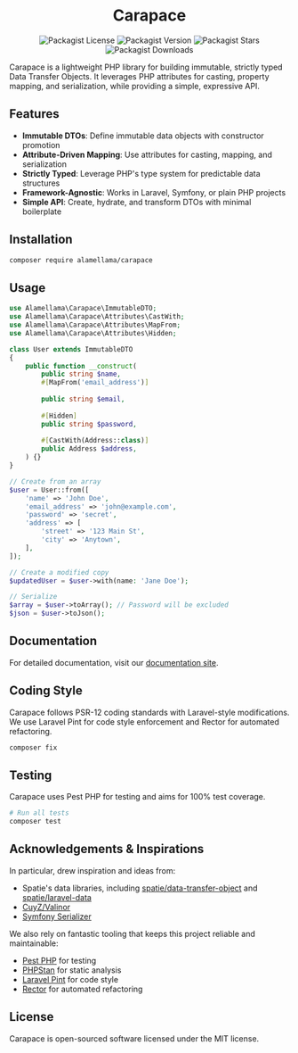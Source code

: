 <h1 align="center">Carapace</h1>
<p align="center">
    <img alt="Packagist License" src="https://img.shields.io/packagist/l/ALameLlama/carapace">
    <img alt="Packagist Version" src="https://img.shields.io/packagist/v/ALameLlama/carapace">
    <img alt="Packagist Stars" src="https://img.shields.io/packagist/stars/ALameLlama/carapace">
    <img alt="Packagist Downloads" src="https://img.shields.io/packagist/dt/ALameLlama/carapace">
</p>

Carapace is a lightweight PHP library for building immutable, strictly typed Data Transfer Objects.
It leverages PHP attributes for casting, property mapping,
and serialization, while providing a simple, expressive API.

## Features

- **Immutable DTOs**: Define immutable data objects with constructor promotion
- **Attribute-Driven Mapping**: Use attributes for casting, mapping, and serialization
- **Strictly Typed**: Leverage PHP's type system for predictable data structures
- **Framework-Agnostic**: Works in Laravel, Symfony, or plain PHP projects
- **Simple API**: Create, hydrate, and transform DTOs with minimal boilerplate

## Installation

```bash
composer require alamellama/carapace
```

## Usage

```php
use Alamellama\Carapace\ImmutableDTO;
use Alamellama\Carapace\Attributes\CastWith;
use Alamellama\Carapace\Attributes\MapFrom;
use Alamellama\Carapace\Attributes\Hidden;

class User extends ImmutableDTO
{
    public function __construct(
        public string $name,
        #[MapFrom('email_address')]
        
        public string $email,
        
        #[Hidden]
        public string $password,
        
        #[CastWith(Address::class)]
        public Address $address,
    ) {}
}

// Create from an array
$user = User::from([
    'name' => 'John Doe',
    'email_address' => 'john@example.com',
    'password' => 'secret',
    'address' => [
        'street' => '123 Main St',
        'city' => 'Anytown',
    ],
]);

// Create a modified copy
$updatedUser = $user->with(name: 'Jane Doe');

// Serialize
$array = $user->toArray(); // Password will be excluded
$json = $user->toJson();
```

## Documentation

For detailed documentation, visit our [documentation site](https://alamellama.github.io/carapace/).

## Coding Style

Carapace follows PSR-12 coding standards with Laravel-style modifications. We use Laravel Pint for code style enforcement and Rector for automated refactoring.

```bash
composer fix
```

## Testing

Carapace uses Pest PHP for testing and aims for 100% test coverage.

```bash
# Run all tests
composer test
```

## Acknowledgements & Inspirations

In particular, drew inspiration and ideas from:

- Spatie's data libraries, including [spatie/data-transfer-object](https://github.com/spatie/data-transfer-object) and [spatie/laravel-data](https://github.com/spatie/laravel-data)
- [CuyZ/Valinor](https://github.com/CuyZ/Valinor)
- [Symfony Serializer](https://symfony.com/doc/current/components/serializer.html)

We also rely on fantastic tooling that keeps this project reliable and maintainable:

- [Pest PHP](https://pestphp.com/) for testing
- [PHPStan](https://phpstan.org/) for static analysis
- [Laravel Pint](https://laravel.com/docs/pint) for code style
- [Rector](https://github.com/rectorphp/rector) for automated refactoring

## License

Carapace is open-sourced software licensed under the MIT license.
